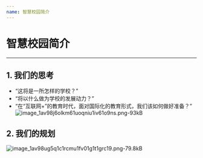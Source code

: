 ```yaml
---
name: 智慧校园简介
---
```

# 智慧校园简介
--------

**1. 我们的思考**
---

 - “这将是一所怎样的学校？”
 - “将以什么做为学校的发展动力？”
 - “在“互联网+”的教育时代，面对国际化的教育形式，我们该如何做好准备？”
 ![image_1av98j6olkm61uoqniu1iv61o9ns.png-93kB][1]

**2. 我们的规划**
---

 ![image_1av98ug5q1c1rcmu1fv01g1t1grc19.png-79.8kB][2]
 
  [1]: http://static.zybuluo.com/Deite/sm13mw27fzu4l64spk9w2yow/image_1av98j6olkm61uoqniu1iv61o9ns.png
  [2]: http://static.zybuluo.com/Deite/m2rrooid3zu0tjw47ml7bndo/image_1av98ug5q1c1rcmu1fv01g1t1grc19.png
 
